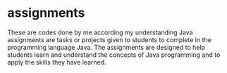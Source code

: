 # assignments
These are codes done by me according my understanding
Java assignments are tasks or projects given to students to complete in the programming language Java. The assignments are designed to help students learn and understand the concepts of Java programming and to apply the skills they have learned.
